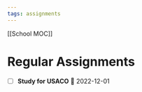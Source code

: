 ```yaml
---
tags: assignments
---
```

[[School MOC]]
# Regular Assignments
- [ ] **Study for USACO** 📅 2022-12-01